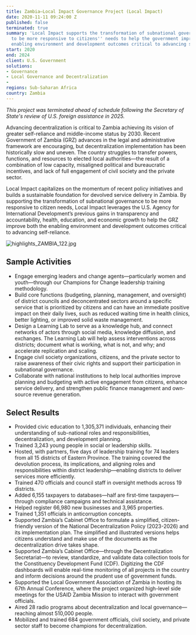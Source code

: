 ```yaml
---
title: Zambia—Local Impact Governance Project (Local Impact)
date: 2020-11-11 09:24:00 Z
published: false
terminated: true
summary: 'Local Impact supports the transformation of subnational governance in Zambia
  to be more responsive to citizens'' needs to help the government improve both the
  enabling environment and development outcomes critical to advancing self-reliance. '
start: 2020
end: 2024
client: U.S. Government
solutions:
- Governance
- Local Governance and Decentralization
-
regions: Sub-Saharan Africa
country: Zambia
---
```


<aside><em>This project was terminated ahead of schedule following the Secretary of State's review of U.S. foreign assistance in 2025.</em></aside>

Advancing decentralization is critical to Zambia achieving its vision of greater self-reliance and middle-income status by 2030. Recent Government of Zambia (GRZ) advances in the legal and administrative framework are encouraging, but decentralization implementation has been historically slow and uneven. The country struggles to transfer powers, functions, and resources to elected local authorities—the result of a combination of low capacity, misaligned political and bureaucratic incentives, and lack of full engagement of civil society and the private sector.

Local Impact capitalizes on the momentum of recent policy initiatives and builds a sustainable foundation for devolved service delivery in Zambia. By supporting the transformation of subnational governance to be more responsive to citizen needs, Local Impact leverages the U.S. Agency for International Development’s previous gains in transparency and accountability, health, education, and economic growth to help the GRZ improve both the enabling environment and development outcomes critical to advancing self-reliance.

![highlights_ZAMBIA_122.jpg](/uploads/highlights_ZAMBIA_122.jpg)

## Sample Activities

* Engage emerging leaders and change agents—particularly women and youth—through our Champions for Change leadership training methodology.
* Build core functions (budgeting, planning, management, and oversight) of district councils and deconcentrated sectors around a specific service that is prioritized by citizens and can have an immediate positive impact on their daily lives, such as reduced waiting time in health clinics, better lighting, or improved solid waste management.
* Design a Learning Lab to serve as a knowledge hub, and connect networks of actors through social media, knowledge diffusion, and exchanges. The Learning Lab will help assess interventions across districts; document what is working, what is not, and why; and accelerate replication and scaling.
* Engage civil society organizations, citizens, and the private sector to raise awareness of their civic rights and support their participation in subnational governance.
* Collaborate with national institutions to help local authorities improve planning and budgeting with active engagement from citizens, enhance service delivery, and strengthen public finance management and own-source revenue generation.

## Select Results

* Provided civic education to 1,305,371 individuals, enhancing their understanding of sub-national roles and responsibilities, decentralization, and development planning.
* Trained 3,243 young people in social or leadership skills.
* Hosted, with partners, five days of leadership training for 74 leaders from all 15 districts of Eastern Province. The training covered the devolution process, its implications, and aligning roles and responsibilities within district leadership—enabling districts to deliver services more efficiently.
* Trained 470 officials and council staff in oversight methods across 19 districts.
* Added 6,155 taxpayers to databases—half are first-time taxpayers—through compliance campaigns and technical assistance.
* Helped register 66,980 new businesses and 3,965 properties.
* Trained 1,351 officials in anticorruption concepts.
* Supported Zambia’s Cabinet Office to formulate a simplified, citizen-friendly version of the National Decentralization Policy (2023-2026) and its implementation plan. The simplified and illustrated versions helps citizens understand and make use of the documents as the decentralization drive takes shape.
* Supported Zambia’s Cabinet Office—through the Decentralization Secretariat—to review, standardize, and validate data collection tools for the Constituency Development Fund (CDF). Digitizing the CDF dashboards will enable real-time monitoring of all projects in the country and inform decisions around the prudent use of government funds.
* Supported the Local Government Association of Zambia in hosting its 67th Annual Conference, where the project organized high-level side meetings for the USAID Zambia Mission to interact with government officials.
* Aired 28 radio programs about decentralization and local governance—reaching almost 510,000 people.
* Mobilized and trained 684 government officials, civil society, and private sector staff to become champions for decentralization.
